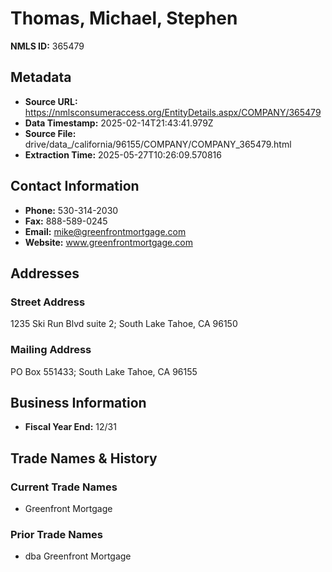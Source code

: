 # Thomas, Michael, Stephen

**NMLS ID:** 365479

## Metadata
- **Source URL:** https://nmlsconsumeraccess.org/EntityDetails.aspx/COMPANY/365479
- **Data Timestamp:** 2025-02-14T21:43:41.979Z
- **Source File:** drive/data_/california/96155/COMPANY/COMPANY_365479.html
- **Extraction Time:** 2025-05-27T10:26:09.570816

## Contact Information
- **Phone:** 530-314-2030
- **Fax:** 888-589-0245
- **Email:** mike@greenfrontmortgage.com
- **Website:** www.greenfrontmortgage.com

## Addresses
### Street Address
1235 Ski Run Blvd suite 2; South Lake Tahoe, CA 96150

### Mailing Address
PO Box 551433; South Lake Tahoe, CA 96155

## Business Information
- **Fiscal Year End:** 12/31

## Trade Names & History
### Current Trade Names
- Greenfront Mortgage

### Prior Trade Names
- dba Greenfront Mortgage
